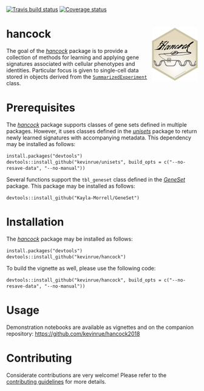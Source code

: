 [![Travis build status](https://travis-ci.org/kevinrue/hancock.svg?branch=master)](https://travis-ci.org/kevinrue/hancock)
[![Coverage status](https://codecov.io/gh/kevinrue/hancock/branch/master/graph/badge.svg)](https://codecov.io/github/kevinrue/hancock?branch=master)

# hancock <img src="man/figures/logo.png" align="right" width="120"/>

The goal of the [_hancock_](https://github.com/kevinrue/hancock) package is to provide a collection of methods for learning and applying gene signatures associated with cellular phenotypes and identities.
Particular focus is given to single-cell data stored in objects derived from the [`SummarizedExperiment`](https://bioconductor.org/packages/release/bioc/html/SummarizedExperiment.html) class.

# Prerequisites

The [_hancock_](https://github.com/kevinrue/hancock) package supports classes of gene sets defined in multiple packages.
However, it uses classes defined in the [_unisets_](https://github.com/kevinrue/unisets) package to return newly learned signatures with accompanying metadata.
This dependency may be installed as follows:

```
install.packages("devtools")
devtools::install_github("kevinrue/unisets", build_opts = c("--no-resave-data", "--no-manual"))
```

Several functions support the `tbl_geneset` class defined in the [_GeneSet_](https://github.com/Kayla-Morrell/GeneSet) package.
This package may be installed as follows:

```
devtools::install_github("Kayla-Morrell/GeneSet")
```

# Installation

The [_hancock_](https://github.com/kevinrue/hancock) package may be installed as follows:

```
install.packages("devtools")
devtools::install_github("kevinrue/hancock")
```

To build the vignette as well, please use the following code:

```
devtools::install_github("kevinrue/hancock", build_opts = c("--no-resave-data", "--no-manual"))
```

# Usage

Demonstration notebooks are available as vignettes and on the companion repository: https://github.com/kevinrue/hancock2018

# Contributing

Considerate contributions are very welcome!
Please refer to the [contributing guidelines](https://github.com/kevinrue/hancock/blob/master/CONTRIBUTING.md) for more details.
